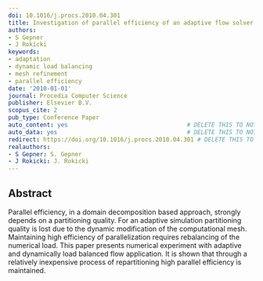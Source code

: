```yaml
---
doi: 10.1016/j.procs.2010.04.301
title: Investigation of parallel efficiency of an adaptive flow solver
authors:
- S Gepner
- J Rokicki
keywords:
- adaptation
- dynamic load balancing
- mesh refinement
- parallel efficiency
date: '2010-01-01'
journal: Procedia Computer Science
publisher: Elsevier B.V.
scopus_cite: 2
pub_type: Conference Paper
auto_content: yes                                  # DELETE THIS TO NOT AUTO GENERATE CONTENT
auto_data: yes                                     # DELETE THIS TO NOT AUTO GENERATE METADATA
redirect: https://doi.org/10.1016/j.procs.2010.04.301 # DELETE THIS TO NOT REDIRECT
realauthors:
- S Gepner: S. Gepner
- J Rokicki: J. Rokicki
---
```



## Abstract
Parallel efficiency, in a domain decomposition based approach, strongly depends on a partitioning quality. For an adaptive simulation partitioning quality is lost due to the dynamic modification of the computational mesh. Maintaining high efficiency of parallelization requires rebalancing of the numerical load. This paper presents numerical experiment with adaptive and dynamically load balanced flow application. It is shown that through a relatively inexpensive process of repartitioning high parallel efficiency is maintained.
